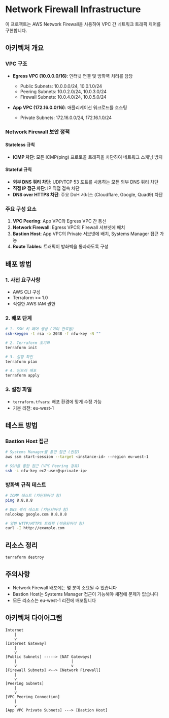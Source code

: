 # Network Firewall Infrastructure

이 프로젝트는 AWS Network Firewall을 사용하여 VPC 간 네트워크 트래픽 제어를 구현합니다.

## 아키텍처 개요

### VPC 구조
- **Egress VPC (10.0.0.0/16)**: 인터넷 연결 및 방화벽 처리를 담당
  - Public Subnets: 10.0.0.0/24, 10.0.1.0/24
  - Peering Subnets: 10.0.2.0/24, 10.0.3.0/24
  - Firewall Subnets: 10.0.4.0/24, 10.0.5.0/24

- **App VPC (172.16.0.0/16)**: 애플리케이션 워크로드를 호스팅
  - Private Subnets: 172.16.0.0/24, 172.16.1.0/24

### Network Firewall 보안 정책

#### Stateless 규칙
- **ICMP 차단**: 모든 ICMP(ping) 프로토콜 트래픽을 차단하여 네트워크 스캐닝 방지

#### Stateful 규칙
- **외부 DNS 쿼리 차단**: UDP/TCP 53 포트를 사용하는 모든 외부 DNS 쿼리 차단
- **직접 IP 접근 차단**: IP 직접 접속 차단
- **DNS over HTTPS 차단**: 주요 DoH 서비스 (Cloudflare, Google, Quad9) 차단

### 주요 구성 요소

1. **VPC Peering**: App VPC와 Egress VPC 간 통신
2. **Network Firewall**: Egress VPC의 Firewall 서브넷에 배치
3. **Bastion Host**: App VPC의 Private 서브넷에 배치, Systems Manager 접근 가능
4. **Route Tables**: 트래픽이 방화벽을 통과하도록 구성

## 배포 방법

### 1. 사전 요구사항
- AWS CLI 구성
- Terraform >= 1.0
- 적절한 AWS IAM 권한

### 2. 배포 단계

```bash
# 1. SSH 키 페어 생성 (이미 완료됨)
ssh-keygen -t rsa -b 2048 -f nfw-key -N ""

# 2. Terraform 초기화
terraform init

# 3. 설정 확인
terraform plan

# 4. 인프라 배포
terraform apply
```

### 3. 설정 파일
- `terraform.tfvars`: 배포 환경에 맞게 수정 가능
- 기본 리전: eu-west-1

## 테스트 방법

### Bastion Host 접근
```bash
# Systems Manager를 통한 접근 (권장)
aws ssm start-session --target <instance-id> --region eu-west-1

# SSH를 통한 접근 (VPC Peering 경유)
ssh -i nfw-key ec2-user@<private-ip>
```

### 방화벽 규칙 테스트
```bash
# ICMP 테스트 (차단되어야 함)
ping 8.8.8.8

# DNS 쿼리 테스트 (차단되어야 함)
nslookup google.com 8.8.8.8

# 일반 HTTP/HTTPS 트래픽 (허용되어야 함)
curl -I http://example.com
```

## 리소스 정리

```bash
terraform destroy
```

## 주의사항

- Network Firewall 배포에는 몇 분이 소요될 수 있습니다
- Bastion Host는 Systems Manager 접근이 가능해야 채점에 문제가 없습니다
- 모든 리소스는 eu-west-1 리전에 배포됩니다

## 아키텍처 다이어그램

```
Internet
    |
    v
[Internet Gateway]
    |
    v
[Public Subnets] -----> [NAT Gateways]
    |                        |
    v                        v
[Firewall Subnets] <--> [Network Firewall]
    |
    v
[Peering Subnets]
    |
    v
[VPC Peering Connection]
    |
    v
[App VPC Private Subnets] ---> [Bastion Host]
```
